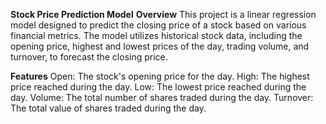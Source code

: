 **Stock Price Prediction Model**
**Overview**
This project is a linear regression model designed to predict the closing price of a stock based on various financial metrics. The model utilizes historical stock data, including the opening price, highest and lowest prices of the day, trading volume, and turnover, to forecast the closing price.

**Features**
Open: The stock's opening price for the day.
High: The highest price reached during the day.
Low: The lowest price reached during the day.
Volume: The total number of shares traded during the day.
Turnover: The total value of shares traded during the day.
